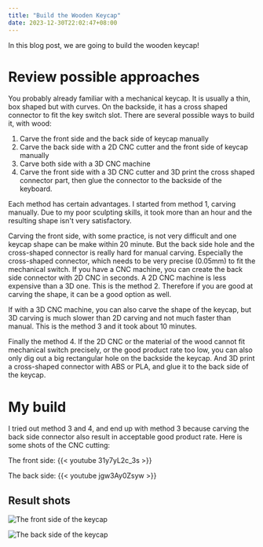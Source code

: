 ```yaml
---
title: "Build the Wooden Keycap"
date: 2023-12-30T22:02:47+08:00
---
```


In this blog post, we are going to build the wooden keycap! 

# Review possible approaches

You probably already familiar with a mechanical keycap. It is usually a thin, box shaped but with curves. On the backside, it has a cross shaped connector to fit the key switch slot. There are several possible ways to build it, with wood:

1. Carve the front side and the back side of keycap manually
2. Carve the back side with a 2D CNC cutter and the front side of keycap manually
3. Carve both side with a 3D CNC machine
4. Carve the front side with a 3D CNC cutter and 3D print the cross shaped connector part, then glue the connector to the backside of the keyboard.

Each method has certain advantages. I started from method 1, carving manually. Due to my poor sculpting skills, it took more than an hour and the resulting shape isn't very satisfactory. 

Carving the front side, with some practice, is not very difficult and one keycap shape can be make within 20 minute. But the back side hole and the cross-shaped connector is really hard for manual carving. Especially the cross-shaped connector, which needs to be very precise (0.05mm) to fit the mechanical switch. If you have a CNC machine, you can create the back side connector with 2D CNC in seconds. A 2D CNC machine is less expensive than a 3D one. This is the method 2. Therefore if you are good at carving the shape, it can be a good option as well.

If with a 3D CNC machine, you can also carve the shape of the keycap, but 3D carving is much slower than 2D carving and not much faster than manual. This is the method 3 and it took about 10 minutes.

Finally the method 4. If the 2D CNC or the material of the wood cannot fit mechanical switch precisely, or the good product rate too low, you can also only dig out a big rectangular hole on the backside the keycap. And 3D print a cross-shaped connector with ABS or PLA, and glue it to the back side of the keycap.

# My build
I tried out method 3 and 4, and end up with method 3 because carving the back side connector also result in acceptable good product rate. Here is some shots of the CNC cutting:

The front side:
{{< youtube 31y7yL2c_3s >}}

The back side:
{{< youtube jgw3Ay0Zsyw >}}

## Result shots
![](/images/keycap-frontside.jpg "The front side of the keycap")

![](/images/keycap-backside.jpg "The back side of the keycap")

